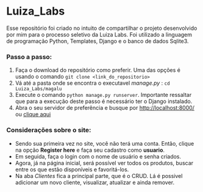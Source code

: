 # Luiza_Labs

Esse repositório foi criado no intuito de compartilhar o projeto desenvolvido por mim para o processo seletivo da Luiza Labs.
Foi utilizado a linguagem de programação Python, Templates, Django e o banco de dados Sqlite3.

### Passo a passo:

1. Faça o download do repositório como preferir. Uma das opções é usando o comando `git clone <link_do_repositorio>`
2. Vá até a pasta onde se encontra o executavel *manage.py* : `cd Luiza_Labs/magalu`
3. Execute o comando `python manage.py runserver`.
Importante ressaltar que para a execução deste passo é necessário ter o Django instalado.
4. Abra o seu servidor de preferência e busque por <http://localhost:8000/> ou [clique aqui](http://localhost:8000/)

### Considerações sobre o site:

* Sendo sua primeira vez no site, você não terá uma conta. Então, clique na opção **Register here** e faça seu cadastro como **usuario**. 
* Em seguida, faça o login com o nome de usuário e senha criados. 
* Agora, já na página inicial, será possível ver todos os produtos, buscar entre os que estão disponíveis e favoritá-los. 
* Na aba *Clientes* fica a principal parte, que é o CRUD. Lá é possivel adicionar um novo cliente, visualizar, atualizar e ainda remover.

